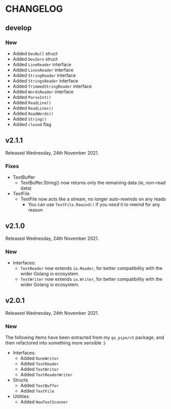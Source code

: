 # CHANGELOG

## develop

### New

* Added `DevNull` struct
* Added `DevZero` struct
* Added `LineReader` interface
* Added `LinesReader` interface
* Added `StringReader` interface
* Added `StringsReader` interface
* Added `TrimmedStringReader` interface
* Added `WordsReader` interface
* Added `ParseInt()`
* Added `ReadLine()`
* Added `ReadLines()`
* Added `ReadWords()`
* Added `String()`
* Added `closed` flag

## v2.1.1

Released Wednesday, 24th November 2021.

### Fixes

* TextBuffer
  - TextBuffer.String() now returns only the remaining data (ie, non-read data)
* TextFile
  - TextFile now acts like a stream, no longer auto-rewinds on any reads
    - You can use `TextFile.Rewind()` if you *need* it to rewind for any reason

## v2.1.0

Released Wednesday, 24th November 2021.

### New

* Interfaces:
  - `TextReader` now extends `io.Reader`, for better compatibility with the wider Golang io ecosystem.
  - `TextWriter` now extends `io.Writer`, for better compatibility with the wider Golang io ecosystem.

## v2.0.1

Released Wednesday, 24th November 2021.

### New

The following items have been extracted from my `go_pipe/v5` package, and then refactored into something more sensible :)

* Interfaces:
  - Added `RuneWriter`
  - Added `TextReader`
  - Added `TextWriter`
  - Added `TextReaderWriter`
* Structs
  - Added `TextBuffer`
  - Added `TextFile`
* Utilities:
  - Added `NewTextScanner`
